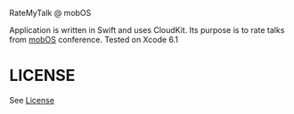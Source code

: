 RateMyTalk @ mobOS

Application is written in Swift and uses CloudKit.
Its purpose is to rate talks from [mobOS](http://romobos.com) conference.
Tested on Xcode 6.1

# LICENSE

See [License](LICENSE)
